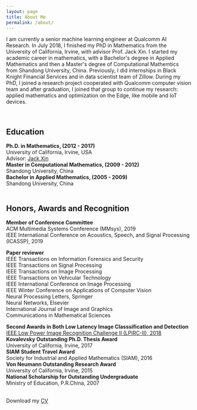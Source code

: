 ```yaml
---
layout: page
title: About Me
permalink: /about/
---
```

I am currently a senior machine learning engineer at Qualcomm AI Research. 
In July 2018, I finished my PhD in Mathematics from the University of California, Irvine, with advisor Prof. Jack Xin. I started my academic career in mathematics, with a Bachelor's degree in Applied Mathematics and then a Master's degree of Computational Mathemtics from Shandong University, China. Previously, I did internships in Black Knight Financial Services and in data scientist team of Zillow. During my PhD, I joined a research project cooperated with Qualcomm computer vision team and after graduation, I joined that group to continue my research:  applied mathematics and optimization on the Edge, like mobile and IoT devices.

<br>
<h2>Education</h2>
<strong>Ph.D. in Mathematics, (2012 - 2017) </strong>
<br>    University of California, Irvine, USA
<br>    Advisor: <a href="https://www.math.uci.edu/people/jack-xin">
    Jack Xin</a><br>
<strong>Master in Computational Mathematics, (2009 - 2012) </strong>
<br>    Shandong University, China<br>
<strong>Bachelor in Applied Mathematics, (2005 - 2009) </strong>
<br>    Shandong University, China<br>


<br>
<h2>Honors, Awards and Recognition</h2>
<strong>Member of Conference Committee</strong>
<br>    ACM Multimedia Systems Conference (MMsys), 2019
<br>    IEEE International Conference on Acoustics, Speech, and 
	Signal Processing (ICASSP), 2019

<strong>Paper reviewer</strong>
<br>    IEEE Transactions on Information Forensics and Security
<br>    IEEE Transactions on Signal Processing
<br>    IEEE Transactions on Image Processing
<br>    IEEE Transactions on Vehicular Technology
<br>    IEEE International Conference on Image Processing
<br>    IEEE Winter Conference on Applications of Computer Vision
<br>    Neural Processing Letters, Springer
<br>    Neural Networks, Elsevier
<br>    International Journal of Image and Graphics
<br>    Communications in Mathematical Sciences

<strong>Second Awards in Both Low Latency Image Classsification and Detection</strong>
<br>    <a href="https://lpirc.ecn.purdue.edu/">
    IEEE Low Power Image Recognition Challenge II (LPIRC-II), 2018</a><br>
<strong>Kovalevsky Outstanding Ph.D. Thesis Award</strong>
<br>    University of California, Irvine, 2017<br>
<strong>SIAM Student Travel Award</strong>
<br>    Society for Industrial and Applied Mathematics (SIAM), 2016<br>
<strong>Von Neumann Outstanding Research Award</strong>
<br>    University of California, Irvine, 2015<br>
<strong>National Scholarship for Outstanding Undergraduate</strong>
<br>    Ministry of Education, P.R.China, 2007<br>




<br>
Download my <a href="https://github.com/zsivine/zsivine.github.io/raw/master/CV/Research_CV.pdf" download="Research_CV">CV</a><br>
<br>

